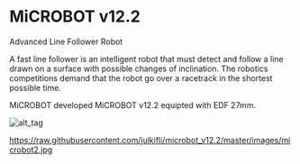 # MiCROBOT v12.2
Advanced Line Follower Robot

A fast line follower is an intelligent robot that must detect
and follow a line drawn on a surface with possible changes of inclination.
The robotics competitions demand that the robot go over a racetrack
in the shortest possible time. 

MiCROBOT developed MiCROBOT v12.2 equipted with EDF 27mm.

![alt_tag](https://raw.githubusercontent.com/julkifli/microbot_v12.2/master/images/DIAGRAM-MICROBOT-V12.2-small.jpg)

https://raw.githubusercontent.com/julkifli/microbot_v12.2/master/images/microbot2.jpg
